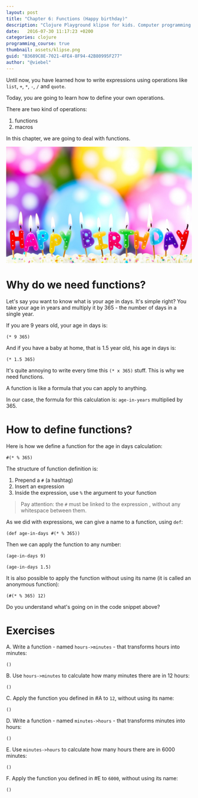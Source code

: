 ```yaml
---
layout: post
title: "Chapter 6: Functions (Happy birthday)"
description: "Clojure Playground klipse for kids. Computer programming course. Functions."
date:   2016-07-30 11:17:23 +0200
categories: clojure
programming_course: true
thumbnail: assets/klipse.png
guid: "B3689C8E-7021-4FE4-8F94-42B80995F277"
author: "@viebel"
---
```




Until now, you have learned how to write expressions using operations like `list`, `+`, `*`, `-`, `/` and `quote`.

Today, you are going to learn how to define your own operations.


There are two kind of operations:

1. functions
2. macros

In this chapter, we are going to deal with functions.

![Birthday](/assets/images/birthday.jpg)

# Why do we need functions?

Let's say you want to know what is your age in days. It's simple right? You take your age in years and multiply it by 365 - the number of days in a single year.

If you are 9 years old, your age in days is:

~~~klipse
(* 9 365)
~~~

And if you have a baby at home, that is 1.5 year old, his age in days is:

~~~klipse
(* 1.5 365)
~~~

It's quite annoying to write every time this `(* x 365)` stuff. This is why we need functions.

A function is like a formula that you can apply to anything.

In our case, the formula for this calculation is: `age-in-years` multiplied by 365.


# How to define functions?

Here is how we define a function for the age in days calculation:

~~~klipse
#(* % 365)
~~~

The structure of function definition is:

1. Prepend a `#` (a hashtag)
2. Insert an expression
2. Inside the expression, use `%` the argument to your function

> Pay attention: the `#` must be linked to the expression , without any whitespace between them.

As we did with expressions, we can give a name to a function, using `def`:

~~~klipse
(def age-in-days #(* % 365))
~~~

Then we can apply the function to any number:

~~~klipse
(age-in-days 9)
~~~


~~~klipse
(age-in-days 1.5)
~~~

It is also possible to apply the function without using its name (it is called an anonymous function):

~~~klipse
(#(* % 365) 12)
~~~

Do you understand what's going on in the code snippet above?

# Exercises 

A. Write a function - named `hours->minutes` - that transforms hours into minutes:

~~~klipse
()
~~~

B. Use `hours->minutes` to calculate how many minutes there are in 12 hours:

~~~klipse
()
~~~

C. Apply the function you defined in #A to `12`, without using its name:

~~~klipse
()
~~~

D. Write a function - named `minutes->hours` - that transforms minutes into hours: 

~~~klipse
()
~~~

E. Use `minutes->hours` to calculate how many hours there are in 6000 minutes:

~~~klipse
()
~~~

F. Apply the function you defined in #E to `6000`, without using its name:

~~~klipse
()
~~~

